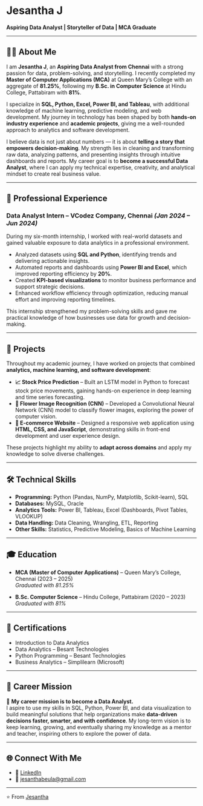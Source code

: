# Jesantha J  

**Aspiring Data Analyst | Storyteller of Data | MCA Graduate**  

---

## 👩‍💻 About Me  

I am **Jesantha J**, an **Aspiring Data Analyst from Chennai** with a strong passion for data, problem-solving, and storytelling. I recently completed my **Master of Computer Applications (MCA)** at Queen Mary’s College with an aggregate of **81.25%**, following my **B.Sc. in Computer Science** at Hindu College, Pattabiram with **81%**.  

I specialize in **SQL, Python, Excel, Power BI, and Tableau**, with additional knowledge of machine learning, predictive modeling, and web development. My journey in technology has been shaped by both **hands-on industry experience** and **academic projects**, giving me a well-rounded approach to analytics and software development.  

I believe data is not just about numbers — it is about **telling a story that empowers decision-making**. My strength lies in cleaning and transforming raw data, analyzing patterns, and presenting insights through intuitive dashboards and reports. My career goal is to **become a successful Data Analyst**, where I can apply my technical expertise, creativity, and analytical mindset to create real business value.  

---

## 🏢 Professional Experience  

### Data Analyst Intern – VCodez Company, Chennai *(Jan 2024 – Jun 2024)*  

During my six-month internship, I worked with real-world datasets and gained valuable exposure to data analytics in a professional environment.  
- Analyzed datasets using **SQL and Python**, identifying trends and delivering actionable insights.  
- Automated reports and dashboards using **Power BI and Excel**, which improved reporting efficiency by **20%**.  
- Created **KPI-based visualizations** to monitor business performance and support strategic decisions.  
- Enhanced workflow efficiency through optimization, reducing manual effort and improving reporting timelines.  

This internship strengthened my problem-solving skills and gave me practical knowledge of how businesses use data for growth and decision-making.  

---

## 📂 Projects  

Throughout my academic journey, I have worked on projects that combined **analytics, machine learning, and software development**:  

- **📈 Stock Price Prediction** – Built an LSTM model in Python to forecast stock price movements, gaining hands-on experience in deep learning and time series forecasting.  
- **🌸 Flower Image Recognition (CNN)** – Developed a Convolutional Neural Network (CNN) model to classify flower images, exploring the power of computer vision.  
- **🛒 E-commerce Website** – Designed a responsive web application using **HTML, CSS, and JavaScript**, demonstrating skills in front-end development and user experience design.  

These projects highlight my ability to **adapt across domains** and apply my knowledge to solve diverse challenges.  

---

## 🛠️ Technical Skills  

- **Programming:** Python (Pandas, NumPy, Matplotlib, Scikit-learn), SQL  
- **Databases:** MySQL, Oracle  
- **Analytics Tools:** Power BI, Tableau, Excel (Dashboards, Pivot Tables, VLOOKUP)  
- **Data Handling:** Data Cleaning, Wrangling, ETL, Reporting  
- **Other Skills:** Statistics, Predictive Modeling, Basics of Machine Learning  

---

## 🎓 Education  

- **MCA (Master of Computer Applications)** – Queen Mary’s College, Chennai (2023 – 2025)  
  *Graduated with 81.25%*  

- **B.Sc. Computer Science** – Hindu College, Pattabiram (2020 – 2023)  
  *Graduated with 81%*  

---

## 📜 Certifications  

- Introduction to Data Analytics  
- Data Analytics – Besant Technologies  
- Python Programming – Besant Technologies  
- Business Analytics – Simplilearn (Microsoft)  

---

## 🌟 Career Mission  

🎯 **My career mission is to become a Data Analyst.**  
I aspire to use my skills in SQL, Python, Power BI, and data visualization to build meaningful solutions that help organizations make **data-driven decisions faster, smarter, and with confidence**. My long-term vision is to keep learning, growing, and eventually sharing my knowledge as a mentor and teacher, inspiring others to explore the power of data.  

---

## 🌐 Connect With Me  

- 💼 [LinkedIn](https://www.linkedin.com/in/jesantha-j)  
- 📧 [jesanthabeula@gmail.com](mailto:jesanthabeula@gmail.com)  

---

⭐ From [Jesantha](https://github.com/Jesantha)  
